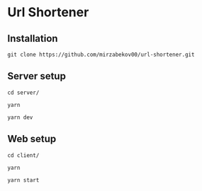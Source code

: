 # Url Shortener

## Installation

```
git clone https://github.com/mirzabekov00/url-shortener.git
```

## Server setup

```
cd server/

yarn

yarn dev
```

## Web setup

```
cd client/

yarn

yarn start
```
